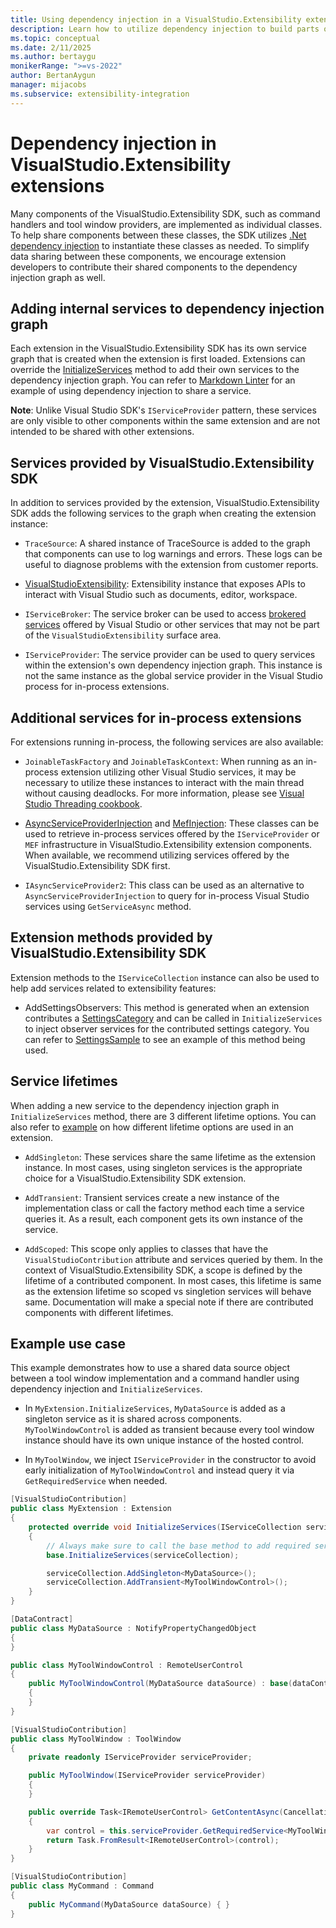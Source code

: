 ```yaml
---
title: Using dependency injection in a VisualStudio.Extensibility extension
description: Learn how to utilize dependency injection to build parts of your extension and share data between different parts of a VisualStudio.Extensibility extension.
ms.topic: conceptual
ms.date: 2/11/2025
ms.author: bertaygu
monikerRange: ">=vs-2022"
author: BertanAygun
manager: mijacobs
ms.subservice: extensibility-integration
---
```


# Dependency injection in VisualStudio.Extensibility extensions

Many components of the VisualStudio.Extensibility SDK, such as command handlers and tool window providers, are implemented as individual classes. To help share components between these classes, the SDK utilizes [.Net dependency injection](/dotnet/core/extensions/dependency-injection) to instantiate these classes as needed. To simplify data sharing between these components, we encourage extension developers to contribute their shared components to the dependency injection graph as well.

## Adding internal services to dependency injection graph

Each extension in the VisualStudio.Extensibility SDK has its own service graph that is created when the extension is first loaded. Extensions can override the [InitializeServices](/dotnet/api/microsoft.visualstudio.extensibility.extension.initializeservices) method to add their own services to the dependency injection graph. You can refer to [Markdown Linter](https://github.com/microsoft/VSExtensibility/tree/main/New_Extensibility_Model/Samples/MarkdownLinter) for an example of using dependency injection to share a service.

**Note**: Unlike Visual Studio SDK's `IServiceProvider` pattern, these services are only visible to other components within the same extension and are not intended to be shared with other extensions.

## Services provided by VisualStudio.Extensibility SDK

In addition to services provided by the extension, VisualStudio.Extensibility SDK adds the following services to the graph when creating the extension instance:

* `TraceSource`: A shared instance of TraceSource is added to the graph that components can use to log warnings and errors. These logs can be useful to diagnose problems with the extension from customer reports.

* [VisualStudioExtensibility](/dotnet/api/microsoft.visualstudio.extensibility.visualstudioextensibility): Extensibility instance that exposes APIs to interact with Visual Studio such as documents, editor, workspace.

* `IServiceBroker`: The service broker can be used to access [brokered services](/visualstudio/extensibility/use-and-provide-brokered-services) offered by Visual Studio or other services that may not be part of the `VisualStudioExtensibility` surface area.

* `IServiceProvider`: The service provider can be used to query services within the extension's own dependency injection graph. This instance is not the same instance as the global service provider in the Visual Studio process for in-process extensions.

## Additional services for in-process extensions

For extensions running in-process, the following services are also available:

* `JoinableTaskFactory` and `JoinableTaskContext`: When running as an in-process extension utilizing other Visual Studio services, it may be necessary to utilize these instances to interact with the main thread without causing deadlocks. For more information, please see [Visual Studio Threading cookbook](https://github.com/microsoft/vs-threading/blob/main/docfx/docs/cookbook_vs.md).

* [AsyncServiceProviderInjection](/dotnet/api/microsoft.visualstudio.extensibility.vssdkcompatibility.asyncserviceproviderinjection-2) and [MefInjection](/dotnet/api/microsoft.visualstudio.extensibility.vssdkcompatibility.mefinjection-1): These classes can be used to retrieve in-process services offered by the `IServiceProvider` or `MEF` infrastructure in VisualStudio.Extensibility extension components. When available, we recommend utilizing services offered by the VisualStudio.Extensibility SDK first.

* `IAsyncServiceProvider2`: This class can be used as an alternative to `AsyncServiceProviderInjection` to query for in-process Visual Studio services using `GetServiceAsync` method.

## Extension methods provided by VisualStudio.Extensibility SDK

Extension methods to the `IServiceCollection` instance can also be used to help add services related to extensibility features:

* AddSettingsObservers: This method is generated when an extension contributes a [SettingsCategory](../settings/settings.md) and can be called in `InitializeServices` to inject observer services for the contributed settings category. You can refer to [SettingsSample](https://github.com/microsoft/VSExtensibility/tree/main/New_Extensibility_Model/Samples/SettingsSample) to see an example of this method being used.

## Service lifetimes

When adding a new service to the dependency injection graph in `InitializeServices` method, there are 3 different lifetime options. You can also refer to [example](#example-use-case) on how different lifetime options are used in an extension.

* `AddSingleton`: These services share the same lifetime as the extension instance. In most cases, using singleton services is the appropriate choice for a VisualStudio.Extensibility SDK extension.

* `AddTransient`: Transient services create a new instance of the implementation class or call the factory method each time a service queries it. As a result, each component gets its own instance of the service.

* `AddScoped`: This scope only applies to classes that have the `VisualStudioContribution` attribute and services queried by them. In the context of VisualStudio.Extensibility SDK, a scope is defined by the lifetime of a contributed component. In most cases, this lifetime is same as the extension lifetime so scoped vs singletion services will behave same. Documentation will make a special note if there are contributed components with different lifetimes.

## Example use case

This example demonstrates how to use a shared data source object between a tool window implementation and a command handler using dependency injection and `InitializeServices`.

* In `MyExtension.InitializeServices`, `MyDataSource` is added as a singleton service as it is shared across components. `MyToolWindowControl` is added as transient because every tool window instance should have its own unique instance of the hosted control.

* In `MyToolWindow`, we inject `IServiceProvider` in the constructor to avoid early initialization of `MyToolWindowControl` and instead query it via `GetRequiredService` when needed.


```csharp
[VisualStudioContribution]
public class MyExtension : Extension
{
    protected override void InitializeServices(IServiceCollection serviceCollection)
    {
        // Always make sure to call the base method to add required services.
        base.InitializeServices(serviceCollection);

        serviceCollection.AddSingleton<MyDataSource>();
        serviceCollection.AddTransient<MyToolWindowControl>();
    }
}

[DataContract]
public class MyDataSource : NotifyPropertyChangedObject
{
}

public class MyToolWindowControl : RemoteUserControl
{
    public MyToolWindowControl(MyDataSource dataSource) : base(dataContext)
    {
    }
}

[VisualStudioContribution]
public class MyToolWindow : ToolWindow
{
    private readonly IServiceProvider serviceProvider;

    public MyToolWindow(IServiceProvider serviceProvider)
    {
    }

    public override Task<IRemoteUserControl> GetContentAsync(CancellationToken cancellationToken)
    {
        var control = this.serviceProvider.GetRequiredService<MyToolWindowControl>();
        return Task.FromResult<IRemoteUserControl>(control);
    }
}

[VisualStudioContribution]
public class MyCommand : Command
{
    public MyCommand(MyDataSource dataSource) { }
}
```





